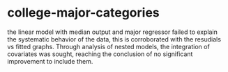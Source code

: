 # college-major-categories

the linear model with median output and major regressor failed to explain the systematic behavior of the data, this is corroborated with the resudials vs fitted graphs. Through analysis of nested models, the integration of covariates was sought, reaching the conclusion of no significant improvement to include them.
